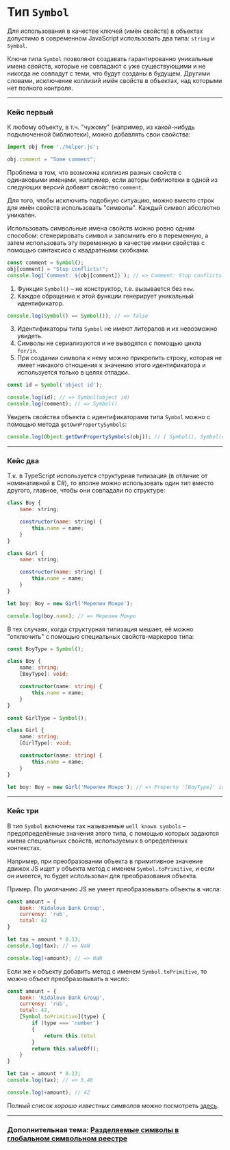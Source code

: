 # Тип `Symbol`

Для использования в качестве ключей (имён свойств) в объектах допустимо в современном JavaScript использовать два типа: `string` и `Symbol`.

Ключи типа `Symbol` позволяют создавать гарантированно уникальные имена свойств, которые не совпадают с уже существующими и не никогда не совпадут с теми, что будут созданы в будущем.
Другими словами, исключение коллизий имён свойств в объектах, над которыми нет полного контроля. 

---
### Кейс первый

К любому объекту, в т.ч. "чужому" (например, из какой-нибудь подключенной библиотеки), можно добавлять свои свойства:

```js
import obj from './helper.js';

obj.comment = "Some comment";
```

Проблема в том, что возможна коллизия разных свойств с одинаковыми именами, например, если авторы библиотеки в одной из следующих версий добавят свойство `comment`.

Для того, чтобы исключить подобную ситуацию, можно вместо строк для имён свойств использовать "символы". Каждый символ абсолютно уникален.

Использовать символьные имена свойств можно ровно одним способом: сгенерировать символ и запомнить его в переменную, а затем использовать эту переменную в качестве имени свойства с помощью синтаксиса с квадратными скобками.

```js
const comment = Symbol();
obj[comment] = "Stop conflicts!";
console.log(`Comment: ${obj[comment]}`); // => Comment: Stop conflicts!
```

1. Функция `Symbol()` – не конструктор, т.е. вызывается без `new`.
2. Каждое обращение к этой функции генерирует уникальный идентификатор.

```js
console.log(Symbol() == Symbol()); // => false
```

3. Идентификаторы типа `Symbol` не имеют литералов и их невозможно увидеть.
4. Символы не сериализуются и не выводятся с помощью цикла `for/in`.
5. При создании символа к нему можно прикрепить строку, которая не имеет никакого отношения к значению этого идентификатора и используется только в целях отладки.

```js
const id = Symbol('object id');

console.log(id); // => Symbol(object id)
console.log(comment); // => Symbol()
```

Увидеть свойства объекта с идентификаторами типа `Symbol` можно с помощью метода `getOwnPropertySymbols`:

```js
console.log(Object.getOwnPropertySymbols(obj)); // [ Symbol(), Symbol(object id) ]
```

---
### Кейс два

Т.к. в TypeScript используется структурная типизация (в отличие от номинативной в C#), то вполне можно использовать один тип вместо другого, главное, чтобы они совпадали по структуре:

```js
class Boy {
    name: string;

    constructor(name: string) {
        this.name = name;
    }
}

class Girl {
    name: string;

    constructor(name: string) {
        this.name = name;
    }
}

let boy: Boy = new Girl('Мерелин Монро');

console.log(boy.name); // => Мерелин Монро
```

В тех случаях, когда структурная типизация мешает, её можно "отключить" с помощью специальных свойств-маркеров типа:

```ts
const BoyType = Symbol();

class Boy {
    name: string;
    [BoyType]: void;

    constructor(name: string) {
        this.name = name;
    }
}

const GirlType = Symbol();

class Girl {
    name: string;
    [GirlType]: void;

    constructor(name: string) {
        this.name = name;
    }
}

let boy: Boy = new Girl('Мерелин Монро'); // => Property '[BoyType]' is missing in type 'Girl' but required in type 'Boy'.ts(2741)
```

---
### Кейс три

В тип `Symbol` включены так называемые `well known symbols` – предопределённые значения этого типа, с помощью которых задаются имена специальных свойств, используемых в определённых контекстах.

Например, при преобразовании объекта в примитивное значение движок JS ищет у объекта метод с именем `Symbol.toPrimitive`, и если он имеется, то будет использован для преобразования объекта.

Пример. По умолчанию JS не умеет преобразовывать объекты в числа:

```js
const amount = {
    bank: 'Kidalovo Bank Group',
    currensy: 'rub',
    total: 42
}

let tax = amount * 0.13;
console.log(tax); // => NaN

console.log(+amount); // => NaN
```

Если же к объекту добавить метод с именем `Symbol.toPrimitive`, то можно объект преобразовывать в число:

```js
const amount = {
    bank: 'Kidalovo Bank Group',
    currensy: 'rub',
    total: 42,
    [Symbol.toPrimitive](type) {
        if (type === 'number')
        {
            return this.total       
        } 
        return this.valueOf();
    }
}

let tax = amount * 0.13;
console.log(tax); // => 5.46

console.log(+amount); // 42
```

Полный список _хорошо известных символов_ можно посмотреть [здесь](https://developer.mozilla.org/ru/docs/Web/JavaScript/Reference/Global_Objects/Symbol#%D0%B8%D0%B7%D0%B2%D0%B5%D1%81%D1%82%D0%BD%D1%8B%D0%B5_%D1%81%D0%B8%D0%BC%D0%B2%D0%BE%D0%BB%D1%8B "well known symbols").

---
### Дополнительная тема: [Разделяемые символы в глобальном символьном реестре](https://developer.mozilla.org/ru/docs/Web/JavaScript/Reference/Global_Objects/Symbol#%D1%80%D0%B0%D0%B7%D0%B4%D0%B5%D0%BB%D1%8F%D0%B5%D0%BC%D1%8B%D0%B5_%D1%81%D0%B8%D0%BC%D0%B2%D0%BE%D0%BB%D1%8B_%D0%B2_%D0%B3%D0%BB%D0%BE%D0%B1%D0%B0%D0%BB%D1%8C%D0%BD%D0%BE%D0%BC_%D1%81%D0%B8%D0%BC%D0%B2%D0%BE%D0%BB%D1%8C%D0%BD%D0%BE%D0%BC_%D1%80%D0%B5%D0%B5%D1%81%D1%82%D1%80%D0%B5)
